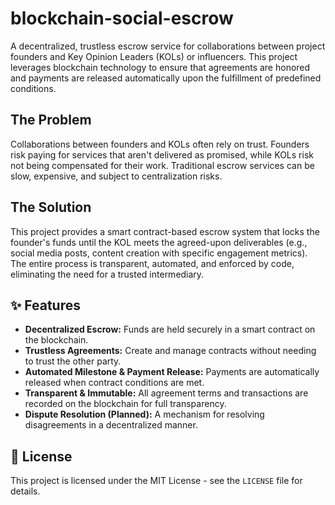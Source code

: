 # blockchain-social-escrow

A decentralized, trustless escrow service for collaborations between project founders and Key Opinion Leaders (KOLs) or influencers. This project leverages blockchain technology to ensure that agreements are honored and payments are released automatically upon the fulfillment of predefined conditions.

## The Problem

Collaborations between founders and KOLs often rely on trust. Founders risk paying for services that aren't delivered as promised, while KOLs risk not being compensated for their work. Traditional escrow services can be slow, expensive, and subject to centralization risks.

## The Solution

This project provides a smart contract-based escrow system that locks the founder's funds until the KOL meets the agreed-upon deliverables (e.g., social media posts, content creation with specific engagement metrics). The entire process is transparent, automated, and enforced by code, eliminating the need for a trusted intermediary.

## ✨ Features

- **Decentralized Escrow:** Funds are held securely in a smart contract on the blockchain.
- **Trustless Agreements:** Create and manage contracts without needing to trust the other party.
- **Automated Milestone & Payment Release:** Payments are automatically released when contract conditions are met.
- **Transparent & Immutable:** All agreement terms and transactions are recorded on the blockchain for full transparency.
- **Dispute Resolution (Planned):** A mechanism for resolving disagreements in a decentralized manner.

## 📄 License

This project is licensed under the MIT License - see the `LICENSE` file for details.
